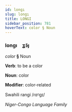 ```yaml
---
id: longı
slug: longı
title: LONGI
sidebar_position: 781
hoverText: color § Noun
---
```


### longı&emsp;<span kind="abugida">ʓ̃ꜿȷ</span>

*color* **§** Noun

**Verb**: to be a color

**Noun**: color

**Modifier**: color-related

Swahili rangi /ɾɑᵑɡɪ/

*Niger-Congo Language Family*